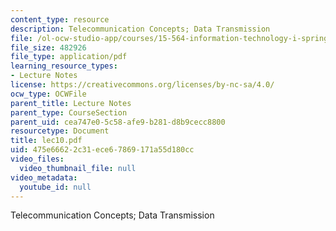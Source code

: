 ```yaml
---
content_type: resource
description: Telecommunication Concepts; Data Transmission
file: /ol-ocw-studio-app/courses/15-564-information-technology-i-spring-2003/475e66622c31ece67869171a55d180cc_lec10.pdf
file_size: 482926
file_type: application/pdf
learning_resource_types:
- Lecture Notes
license: https://creativecommons.org/licenses/by-nc-sa/4.0/
ocw_type: OCWFile
parent_title: Lecture Notes
parent_type: CourseSection
parent_uid: cea747e0-5c58-afe9-b281-d8b9cecc8800
resourcetype: Document
title: lec10.pdf
uid: 475e6662-2c31-ece6-7869-171a55d180cc
video_files:
  video_thumbnail_file: null
video_metadata:
  youtube_id: null
---
```

Telecommunication Concepts; Data Transmission